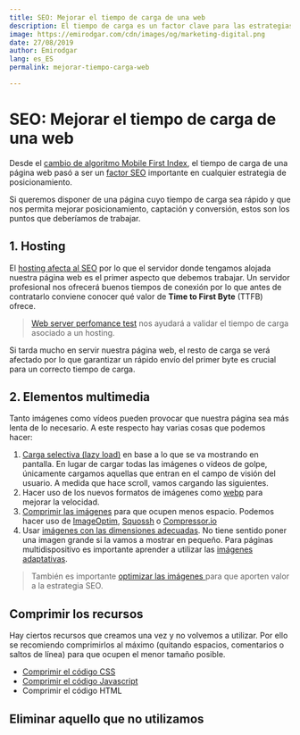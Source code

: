 ```yaml
---
title: SEO: Mejorar el tiempo de carga de una web
description: El tiempo de carga es un factor clave para las estrategias de posicionamiento web
image: https://emirodgar.com/cdn/images/og/marketing-digital.png
date: 27/08/2019
author: Emirodgar
lang: es_ES
permalink: mejorar-tiempo-carga-web

---
```


# SEO: Mejorar el tiempo de carga de una web

Desde el [cambio de algoritmo Mobile First Index](https://emirodgar.com/cambio-algoritmo-google), el tiempo de carga de una página web pasó a ser un [factor SEO](https://emirodgar.com/factores-seo) importante en cualquier estrategia de posicionamiento.

Si queremos disponer de una página cuyo tiempo de carga sea rápido y que nos permita mejorar posicionamiento, captación y conversión, estos son los puntos que deberíamos de trabajar.

## 1. Hosting

El [hosting afecta al SEO](https://emirodgar.com/hosting-seo) por lo que el servidor donde tengamos alojada nuestra página web es el primer aspecto que debemos trabajar. Un servidor profesional nos ofrecerá buenos tiempos de conexión por lo que antes de contratarlo conviene conocer qué valor de **Time to First Byte** (TTFB) ofrece.

>[Web server perfomance test](https://www.dotcom-tools.com/web-server-performance-test.aspx) nos ayudará a validar el tiempo de carga asociado a un hosting.
>
Si tarda mucho en servir nuestra página web, el resto de carga se verá afectado por lo que garantizar un rápido envío del primer byte es crucial para un correcto tiempo de carga.

## 2. Elementos multimedia

Tanto imágenes como vídeos pueden provocar que nuestra página sea más lenta de lo necesario. A este respecto hay varias cosas que podemos hacer:

 1. [Carga selectiva (lazy load)](https://developers.google.com/web/fundamentals/performance/lazy-loading-guidance/images-and-video/?hl=es) en base a lo que se va mostrando en pantalla. En lugar de cargar todas las imágenes o vídeos de golpe, únicamente cargamos aquellas que entran en el campo de visión del usuario. A medida que hace scroll, vamos cargando las siguientes.
 2. Hacer uso de los nuevos formatos de imágenes como [webp](https://developers.google.com/speed/webp/) para mejorar la velocidad.
 3. [Comprimir las imágenes](https://web.dev/use-imagemin-to-compress-images) para que ocupen menos espacio. Podemos hacer uso de [ImageOptim](https://imageoptim.com/mac), [Squossh](https://squoosh.app/) o [Compressor.io](https://compressor.io/)
 4. Usar [imágenes con las dimensiones adecuadas](https://web.dev/serve-images-with-correct-dimensions). No tiene sentido poner una imagen grande si la vamos a mostrar en pequeño. Para páginas multidispositivo es importante aprender a utilizar las [imágenes adaptativas](https://web.dev/uses-responsive-images/).

> También es importante [optimizar las imágenes ](https://emirodgar.com/optimizacion-imagenes-seo) para que aporten valor a la estrategia SEO.

## Comprimir los recursos

Hay ciertos recursos que creamos una vez y no volvemos a utilizar. Por ello se recomiendo comprimirlos al máximo (quitando espacios, comentarios o saltos de línea) para que ocupen el menor tamaño posible.

 - [Comprimir el código CSS](https://web.dev/unminified-css/)
 - [Comprimir el código Javascript](https://web.dev/unminified-javascript/)
 - Comprimir el código HTML

## Eliminar aquello que no utilizamos

<!--stackedit_data:
eyJoaXN0b3J5IjpbLTE3NzQ3NzI2MzcsLTU1MDczNDA3OF19
-->